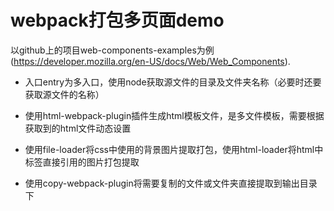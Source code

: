 # webpack打包多页面demo
以github上的项目web-components-examples为例 (https://developer.mozilla.org/en-US/docs/Web/Web_Components).

* 入口entry为多入口，使用node获取源文件的目录及文件夹名称（必要时还要获取源文件的名称）

* 使用html-webpack-plugin插件生成html模板文件，是多文件模板，需要根据获取到的html文件动态设置

* 使用file-loader将css中使用的背景图片提取打包，使用html-loader将html中标签直接引用的图片打包提取

* 使用copy-webpack-plugin将需要复制的文件或文件夹直接提取到输出目录下